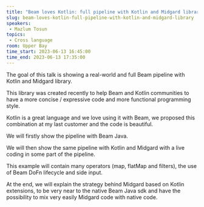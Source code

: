 ```yaml
---
title: "Beam loves Kotlin: full pipeline with Kotlin and Midgard library"
slug: beam-loves-kotlin-full-pipeline-with-kotlin-and-midgard-library
speakers:
 - Mazlum Tosun
topics:
 - Cross language
room: Upper Bay
time_start: 2023-06-13 16:45:00
time_end: 2023-06-13 17:35:00
---
```


The goal of this talk is showing a real-world and full Beam pipeline with Kotlin and Midgard library.
 
 
 
 This library was created recently to help Beam and Kotlin communities to have a more concise / expressive code and more functional programming style.
 
 
 
 Kotlin is a great language and we love using it with Beam, we proposed this combination at my last customer and the code is beautiful.
 
 
 
 We will firstly show the pipeline with Beam Java.
 
 
 
 We will then show the same pipeline with Kotlin and Midgard with a live coding in some part of the pipeline.
 
 
 
 This example will contain many operators (map, flatMap and filters), the use of Beam DoFn lifecycle and side input.
 
 
 
 At the end, we will explain the strategy behind Midgard based on Kotlin extensions, to be very near to the native Beam Java sdk and have the possibility to mix very easily Midgard code with native code.